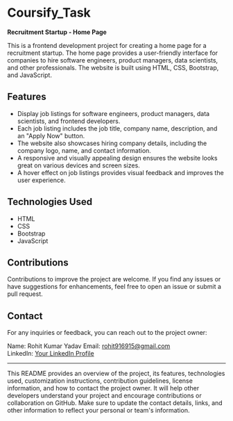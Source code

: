 # Coursify_Task
**Recruitment Startup - Home Page**

This is a frontend development project for creating a home page for a recruitment startup. The home page provides a user-friendly interface for companies to hire software engineers, product managers, data scientists, and other professionals. The website is built using HTML, CSS, Bootstrap, and JavaScript.

## Features

- Display job listings for software engineers, product managers, data scientists, and frontend developers.
- Each job listing includes the job title, company name, description, and an "Apply Now" button.
- The website also showcases hiring company details, including the company logo, name, and contact information.
- A responsive and visually appealing design ensures the website looks great on various devices and screen sizes.
- A hover effect on job listings provides visual feedback and improves the user experience.

## Technologies Used

- HTML
- CSS
- Bootstrap
- JavaScript

## Contributions

Contributions to improve the project are welcome. If you find any issues or have suggestions for enhancements, feel free to open an issue or submit a pull request.


## Contact

For any inquiries or feedback, you can reach out to the project owner:

Name: Rohit Kumar Yadav
Email: rohit916915@gmail.com  
LinkedIn: [Your LinkedIn Profile](https://www.linkedin.com/in/rohit-kumar-yadav-2a8a94214)

---
This README provides an overview of the project, its features, technologies used, customization instructions, contribution guidelines, license information, and how to contact the project owner. It will help other developers understand your project and encourage contributions or collaboration on GitHub. Make sure to update the contact details, links, and other information to reflect your personal or team's information.
